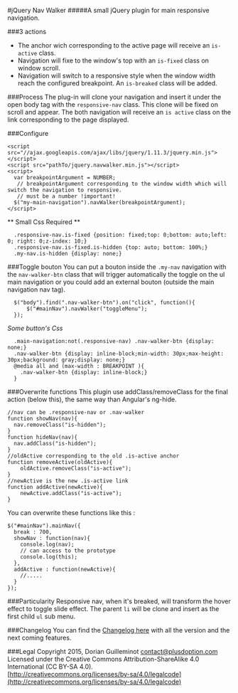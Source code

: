 #jQuery Nav Walker
#####A small jQuery plugin for main responsive navigation.

###3 actions
* The anchor wich corresponding to the active page will receive an ` is-active ` class.
* Navigation will fixe to the window's top with an ` is-fixed ` class on window scroll.
* Navigation will switch to a responsive style when the window width reach the configured breakpoint. An ` is-breaked `  class will be added.


###Process
The plug-in will clone your navigation and insert it under the open body tag with the ` responsive-nav ` class.
This clone will be fixed on scroll and appear. The both navigation will receive an ` is active ` class on the link corresponding to the page displayed.


###Configure
```
<script src="//ajax.googleapis.com/ajax/libs/jquery/1.11.3/jquery.min.js"></script>
<script src="pathTo/jquery.navwalker.min.js"></script>
<script>
  var breakpointArgument = NUMBER;
   // breakpointArgument corresponding to the window width which will switch the navigation to responsive.
   // must be a number !important!
  $("my-main-navigation").navWalker(breakpointArgument);
</script>
```

 ** Small Css Required **
```
  .responsive-nav.is-fixed {position: fixed;top: 0;bottom: auto;left: 0; right: 0;z-index: 10;}
  .responsive-nav.is-fixed.is-hidden {top: auto; bottom: 100%;}
  .my-nav.is-hidden {display: none;}
```

###Toggle bouton
You can put a bouton inside the `.my-nav` navigation with the ` nav-walker-btn ` class that will trigger automatically the toggle on the ul main navigation or you could add an external bouton (outside the main navigation nav tag).

```
  $("body").find(".nav-walker-btn").on("click", function(){
      $("#mainNav").navWalker("toggleMenu");
  });
```

*Some button's Css*
```
  .main-navigation:not(.responsive-nav) .nav-walker-btn {display: none;}
  .nav-walker-btn {display: inline-block;min-width: 30px;max-height: 30px;background: gray;display: none;}
  @media all and (max-width : BREAKPOINT ){
    .nav-walker-btn {display: inline-block;}
  }
```

###Overwrite functions
This plugin use addClass/removeClass for the final action (below this), the same way than Angular's ng-hide.

```
//nav can be .responsive-nav or .nav-walker
function showNav(nav){
  nav.removeClass("is-hidden");
}
function hideNav(nav){
  nav.addClass("is-hidden");
}
//oldActive corresponding to the old .is-active anchor
function removeActive(oldActive){
    oldActive.removeClass("is-active");
}
//newActive is the new .is-active link
function addActive(newActive){
    newActive.addClass("is-active");
}
```

You can overwrite these functions like this :
```
$("#mainNav").mainNav({
  break : 700,
  showNav : function(nav){
    console.log(nav);
    // can access to the prototype
    console.log(this);
  },
  addActive : function(newActive){
    //.....
  }
});
```

###Particularity
Responsive nav, when it's breaked, will transform the hover effect to toggle slide effect. The parent ` li ` will be clone and insert as the first child ` ul ` sub menu.



###Changelog
You can find the [Changelog here](/changelog/changelog.md) with all the version and the next coming features.



###Legal
Copyright 2015, Dorian Guilleminot <contact@plusdoption.com><br />
Licensed under the Creative Commons Attribution-ShareAlike 4.0 International (CC BY-SA 4.0).<br />
[http://creativecommons.org/licenses/by-sa/4.0/legalcode](http://creativecommons.org/licenses/by-sa/4.0/legalcode)
